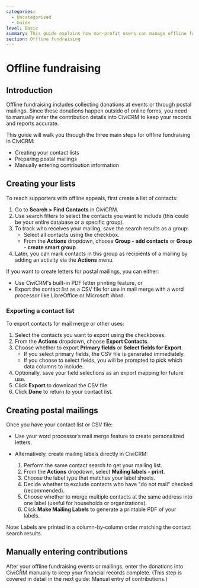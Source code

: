 ```yaml
---
categories:
  - Uncategorized
  - Guide  
level: Basic  
summary: This guide explains how non-profit users can manage offline fundraising in CiviCRM by creating contact lists, preparing postal mailings, and manually entering contribution data to keep records accurate.  
section: Offline fundraising  
---
```


# Offline fundraising

## Introduction

Offline fundraising includes collecting donations at events or through postal mailings. Since these donations happen outside of online forms, you need to manually enter the contribution details into CiviCRM to keep your records and reports accurate.

This guide will walk you through the three main steps for offline fundraising in CiviCRM:

- Creating your contact lists  
- Preparing postal mailings  
- Manually entering contribution information  

## Creating your lists

To reach supporters with offline appeals, first create a list of contacts:

1. Go to **Search > Find Contacts** in CiviCRM.  
2. Use search filters to select the contacts you want to include (this could be your entire database or a specific group).  
3. To track who receives your mailing, save the search results as a group:  
   - Select all contacts using the checkbox.  
   - From the **Actions** dropdown, choose **Group - add contacts** or **Group - create smart group**.  
4. Later, you can mark contacts in this group as recipients of a mailing by adding an activity via the **Actions** menu.

If you want to create letters for postal mailings, you can either:

- Use CiviCRM's built-in PDF letter printing feature, or  
- Export the contact list as a CSV file for use in mail merge with a word processor like LibreOffice or Microsoft Word.

### Exporting a contact list

To export contacts for mail merge or other uses:

1. Select the contacts you want to export using the checkboxes.  
2. From the **Actions** dropdown, choose **Export Contacts**.  
3. Choose whether to export **Primary fields** or **Select fields for Export**.  
   - If you select primary fields, the CSV file is generated immediately.  
   - If you choose to select fields, you will be prompted to pick which data columns to include.  
4. Optionally, save your field selections as an export mapping for future use.  
5. Click **Export** to download the CSV file.  
6. Click **Done** to return to your contact list.

## Creating postal mailings

Once you have your contact list or CSV file:

- Use your word processor’s mail merge feature to create personalized letters.  
- Alternatively, create mailing labels directly in CiviCRM:

  1. Perform the same contact search to get your mailing list.  
  2. From the **Actions** dropdown, select **Mailing labels - print**.  
  3. Choose the label type that matches your label sheets.  
  4. Decide whether to exclude contacts who have "do not mail" checked (recommended).  
  5. Choose whether to merge multiple contacts at the same address into one label (useful for households or organizations).  
  6. Click **Make Mailing Labels** to generate a printable PDF of your labels.

Note: Labels are printed in a column-by-column order matching the contact search results.

## Manually entering contributions

After your offline fundraising events or mailings, enter the donations into CiviCRM manually to keep your financial records complete. (This step is covered in detail in the next guide: Manual entry of contributions.)
